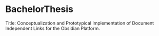 # BachelorThesis
Title: Conceptualization and Prototypical Implementation of Document Independent Links for the Obsidian Platform.